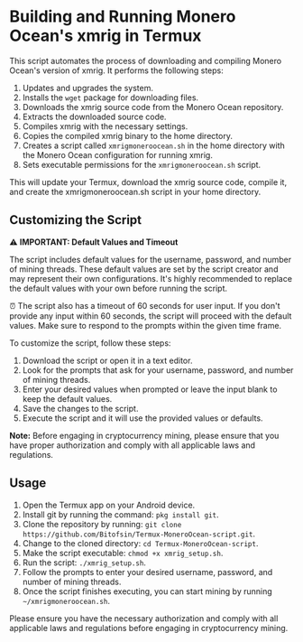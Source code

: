 # Building and Running Monero Ocean's xmrig in Termux

This script automates the process of downloading and compiling Monero Ocean's version of xmrig. It performs the following steps:

1. Updates and upgrades the system.
2. Installs the `wget` package for downloading files.
3. Downloads the xmrig source code from the Monero Ocean repository.
4. Extracts the downloaded source code.
5. Compiles xmrig with the necessary settings.
6. Copies the compiled xmrig binary to the home directory.
7. Creates a script called `xmrigmoneroocean.sh` in the home directory with the Monero Ocean configuration for running xmrig.
8. Sets executable permissions for the `xmrigmoneroocean.sh` script.

This will update your Termux, download the xmrig source code, compile it, and create the xmrigmoneroocean.sh script in your home directory.

## Customizing the Script

⚠️ **IMPORTANT: Default Values and Timeout**

The script includes default values for the username, password, and number of mining threads. These default values are set by the script creator and may represent their own configurations. It's highly recommended to replace the default values with your own before running the script.

⏰ The script also has a timeout of 60 seconds for user input. If you don't provide any input within 60 seconds, the script will proceed with the default values. Make sure to respond to the prompts within the given time frame.

To customize the script, follow these steps:

1. Download the script or open it in a text editor.
2. Look for the prompts that ask for your username, password, and number of mining threads.
3. Enter your desired values when prompted or leave the input blank to keep the default values.
4. Save the changes to the script.
5. Execute the script and it will use the provided values or defaults.

**Note:** Before engaging in cryptocurrency mining, please ensure that you have proper authorization and comply with all applicable laws and regulations.

## Usage

1. Open the Termux app on your Android device.
2. Install git by running the command: `pkg install git`.
3. Clone the repository by running: `git clone https://github.com/Bitofsin/Termux-MoneroOcean-script.git`.
4. Change to the cloned directory: `cd Termux-MoneroOcean-script`.
5. Make the script executable: `chmod +x xmrig_setup.sh`.
6. Run the script: `./xmrig_setup.sh`.
7. Follow the prompts to enter your desired username, password, and number of mining threads.
8. Once the script finishes executing, you can start mining by running `~/xmrigmoneroocean.sh`.

Please ensure you have the necessary authorization and comply with all applicable laws and regulations before engaging in cryptocurrency mining.

